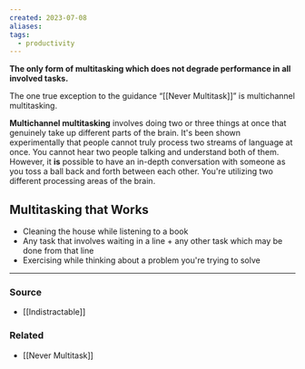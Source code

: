 ```yaml
---
created: 2023-07-08
aliases: 
tags:
  - productivity
---
```

**The only form of multitasking which does not degrade performance in all involved tasks.**

The one true exception to the guidance “[[Never Multitask]]” is multichannel multitasking.

**Multichannel multitasking** involves doing two or three things at once that genuinely take up different parts of the brain. It's been shown experimentally that people cannot truly process two streams of language at once. You cannot hear two people talking and understand both of them. However, it **is** possible to have an in-depth conversation with someone as you toss a ball back and forth between each other. You're utilizing two different processing areas of the brain.

## Multitasking that Works

- Cleaning the house while listening to a book
- Any task that involves waiting in a line + any other task which may be done from that line
- Exercising while thinking about a problem you're trying to solve

---

### Source
- [[Indistractable]]

### Related
- [[Never Multitask]]